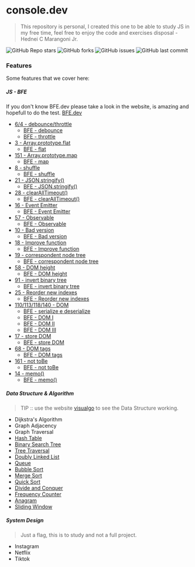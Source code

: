 # console.dev

> This repository is personal, I created this one to be able to study JS in my free time, feel free to enjoy the code and exercises disposal - Hednei C Marangoni Jr.

![GitHub Repo stars](https://img.shields.io/github/stars/marangonijunior/console.develop?style=social) ![GitHub forks](https://img.shields.io/github/forks/marangonijunior/console.develop?style=social) ![GitHub issues](https://img.shields.io/github/issues/marangonijunior/console.develop) ![GitHub last commit](https://img.shields.io/github/last-commit/marangonijunior/console.develop)

### Features

Some features that we cover here:

##### JS - BFE

If you don't know BFE.dev please take a look in the website, is amazing and hopefull to do the test.
[BFE.dev](https://bigfrontend.dev/)

- [6/4 - debounce/throttle](BFE/throttleDebounce.js)
  - [BFE - debounce](https://bigfrontend.dev/problem/implement-basic-debounce)
  - [BFE - throttle](https://bigfrontend.dev/problem/implement-basic-throttle)
- [3 - Array.prototype.flat](BFE/flat.js)
  - [BFE - flat](https://bigfrontend.dev/problem/implement-Array-prototype.flat)
- [151 - Array.prototype.map](BFE/map.js)
  - [BFE - map](https://bigfrontend.dev/problem/implement-Array-prototype-map)
- [8 - shuffle](BFE/shuffler.js)
  - [BFE - shuffle](https://bigfrontend.dev/problem/can-you-shuffle-an-array)
- [21 - JSON.stringify()](BFE/stringfy.js)
  - [BFE - JSON.stringify()](https://bigfrontend.dev/problem/implement-JSON-stringify)
- [28 - clearAllTimeout()](BFE/clearAllTimeouts.js)
  - [BFE - clearAllTimeout()](https://bigfrontend.dev/problem/implement-clearAllTimeout)
- [16 - Event Emitter](BFE/emitter.js)
  - [BFE - Event Emitter](https://bigfrontend.dev/problem/create-an-Event-Emitter)
- [57 - Observable](BFE/observable.js)
  - [BFE - Observable](https://bigfrontend.dev/problem/create-an-Observable)
- [10 - Bad version](BFE/badVersion.js)
  - [BFE - Bad version](https://bigfrontend.dev/problem/first-bad-version)
- [18 - Improve function](BFE/improveFnc.js)
  - [BFE - Improve function](https://bigfrontend.dev/problem/improve-a-function)
- [19 - correspondent node tree](BFE/findNodeDOMtree.js)
  - [BFE - correspondent node tree](https://bigfrontend.dev/problem/find-corresponding-node-in-two-identical-DOM-tree)
- [58 - DOM height](BFE/treeHeight.js)
  - [BFE - DOM height](https://bigfrontend.dev/problem/get-DOM-tree-height)
- [91 - invert binary tree](BFE/invertTree.js)
  - [BFE - invert binary tree](https://bigfrontend.dev/problem/invert-a-binary-tree)
- [25 - Reorder new indexes](BFE/invertBT.js)
  - [BFE - Reorder new indexes](https://bigfrontend.dev/problem/reorder-array-with-new-indexes)
- [110/113/118/140 - DOM](BFE/htmljson.js)
  - [BFE - serialize e deserialize](https://bigfrontend.dev/problem/serialize-and-deserialize-binary-tree)
  - [BFE - DOM I](https://bigfrontend.dev/problem/Virtual-DOM-I)
  - [BFE - DOM II](https://bigfrontend.dev/problem/virtual-dom-II-createElement)
  - [BFE - DOM III](https://bigfrontend.dev/problem/virtual-DOM-III-Functional-Component)
- [17 - store DOM](BFE/storeDOM.js)
  - [BFE - store DOM](https://bigfrontend.dev/problem/create-a-simple-store-for-DOM-node)
- [68 - DOM tags](BFE/getTag.js)
  - [BFE - DOM tags](https://bigfrontend.dev/problem/get-DOM-tags)
- [161 - not toBe](BFE/toBeNotBe.js)
  - [BFE - not toBe](https://bigfrontend.dev/problem/jest-assertion)
- [14 - memo()](BFE/memo.js)
  - [BFE - memo()](https://bigfrontend.dev/problem/implement-general-memoization-function)

##### Data Structure & Algorithm

> TIP :: use the website [visualgo](https://visualgo.net/en) to see the Data Structure working.

- Dijkstra's Algorithm
- Graph Adjacency
- Graph Traversal
- [Hash Table](data_structure_algorithm/hash_table.js)
- [Binary Search Tree](data_structure_algorithm/binary_search_tree.js)
- [Tree Traversal](data_structure_algorithm/binary_search_tree.js)
- [Doubly Linked List](data_structure_algorithm/doubly_linked_list.js)
- [Queue](data_structure_algorithm/queues.js)
- [Bubble Sort](data_structure_algorithm/bubble_sort.js)
- [Merge Sort](data_structure_algorithm/merge_sort.js)
- [Quick Sort](data_structure_algorithm/quick_sort.js)
- [Divide and Conquer](data_structure_algorithm/divide_and_conquer.js)
- [Frequency Counter](data_structure_algorithm/frequency_counter.js)
- [Anagram](data_structure_algorithm/anagram.js)
- [Sliding Window](data_structure_algorithm/sliding_window.js)

##### System Design

> Just a flag, this is to study and not a full project.

- Instagram
- Netflix
- Tiktok
